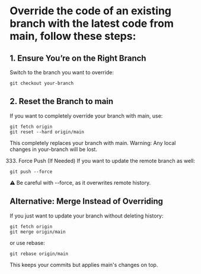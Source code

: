 # Override the code of an existing branch with the latest code from main, follow these steps:

## 1. Ensure You’re on the Right Branch
Switch to the branch you want to override:

```
git checkout your-branch
```
## 2. Reset the Branch to main
If you want to completely override your branch with main, use:
```
git fetch origin
git reset --hard origin/main
```
This completely replaces your branch with main.
Warning: Any local changes in your-branch will be lost.

333. Force Push (If Needed)
If you want to update the remote branch as well:
```
git push --force
```
⚠️ Be careful with --force, as it overwrites remote history.

## Alternative: Merge Instead of Overriding
If you just want to update your branch without deleting history:
```
git fetch origin
git merge origin/main
```
or use rebase:
```
git rebase origin/main
```
This keeps your commits but applies main's changes on top.
